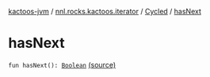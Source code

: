 [kactoos-jvm](../../index.md) / [nnl.rocks.kactoos.iterator](../index.md) / [Cycled](index.md) / [hasNext](./has-next.md)

# hasNext

`fun hasNext(): `[`Boolean`](https://kotlinlang.org/api/latest/jvm/stdlib/kotlin/-boolean/index.html) [(source)](https://github.com/neonailol/kactoos/blob/master/kactoos-jvm/src/main/kotlin/nnl/rocks/kactoos/iterator/Cycled.kt#L20)